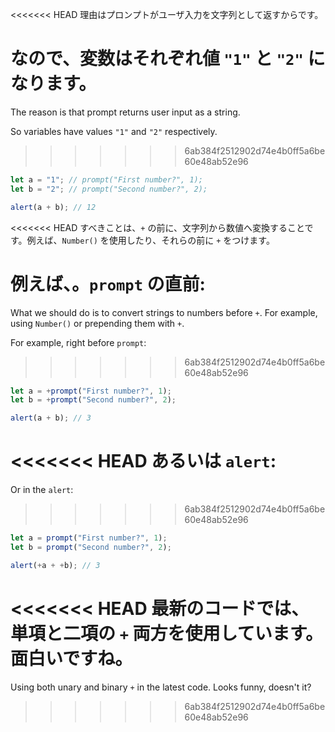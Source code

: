 <<<<<<< HEAD
理由はプロンプトがユーザ入力を文字列として返すからです。

なので、変数はそれぞれ値 `"1"` と `"2"` になります。
=======
The reason is that prompt returns user input as a string.

So variables have values `"1"` and `"2"` respectively.
>>>>>>> 6ab384f2512902d74e4b0ff5a6be60e48ab52e96

```js run
let a = "1"; // prompt("First number?", 1);
let b = "2"; // prompt("Second number?", 2);

alert(a + b); // 12
```

<<<<<<< HEAD
すべきことは、`+` の前に、文字列から数値へ変換することです。例えば、`Number()` を使用したり、それらの前に `+` をつけます。

例えば、。`prompt` の直前:
=======
What we should do is to convert strings to numbers before `+`. For example, using `Number()` or prepending them with `+`.

For example, right before `prompt`:
>>>>>>> 6ab384f2512902d74e4b0ff5a6be60e48ab52e96

```js run
let a = +prompt("First number?", 1);
let b = +prompt("Second number?", 2);

alert(a + b); // 3
```

<<<<<<< HEAD
あるいは `alert`:
=======
Or in the `alert`:
>>>>>>> 6ab384f2512902d74e4b0ff5a6be60e48ab52e96

```js run
let a = prompt("First number?", 1);
let b = prompt("Second number?", 2);

alert(+a + +b); // 3
```

<<<<<<< HEAD
最新のコードでは、単項と二項の `+` 両方を使用しています。面白いですね。
=======
Using both unary and binary `+` in the latest code. Looks funny, doesn't it?
>>>>>>> 6ab384f2512902d74e4b0ff5a6be60e48ab52e96
